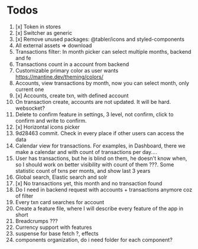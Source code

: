 # Todos
1. [x] Token in stores
2. [x] Switcher as generic
3. [x] Remove unused packages: @tabler/icons and styled-components
4. All external assets => download
5. Transactions filter: In month picker can select multiple months, backend and fe
6. Transactions count in a account from backend
7. Customizable primary color as user wants https://mantine.dev/theming/colors/
8. Accounts, view transactions by month, now you can select month, only current one
9. [x] Accounts, create txn, with defined account
10. On transaction create, accounts are not updated. It will be hard. websocket?
11. Delete to confirm feature in settings, 3 level, not confirm, click to confirm and write to confirm.
12. [x] Horizontal icons picker
13. 9d28463 commit. Check in every place if other users can access the data
14. Calendar view for transactions. For examples, in Dashboard, there we make a calendar and with count of transactions per day....
15. User has transactions, but he is blind on them, he doesn't know when, so I should work on better visibility with count of them ???. Some statistic count of txns per monts, and show last 3 years
16. Global search, Elastic search and solr
17. [x] No transactions yet, this month and no transaction found
18. Do I need in backend request with accounts + transactions anymore coz of filter
19. Every txn card searches for account
20. Create a feature file, where I will describe every feature of the app in short
21. Breadcrumps ???
22. Currency support with features
23. suspense for base fetch ?, effects
24. components organization, do i need folder for each component?
